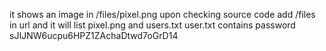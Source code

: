 it shows an image in /files/pixel.png upon checking source code
add /files in url and it will list pixel.png and users.txt
user.txt contains password 
sJIJNW6ucpu6HPZ1ZAchaDtwd7oGrD14

